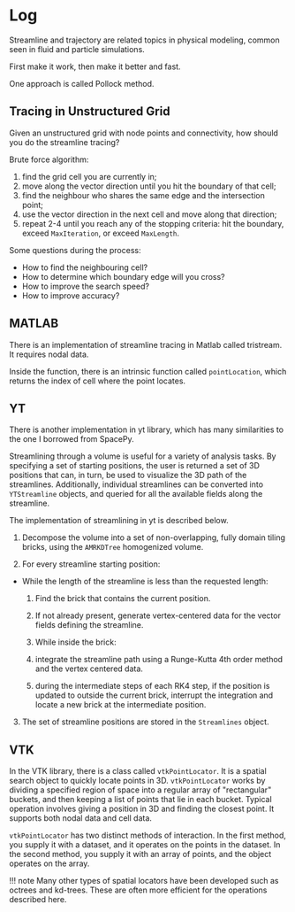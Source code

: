 # Log

Streamline and trajectory are related topics in physical modeling, common seen in fluid and particle simulations.

First make it work, then make it better and fast.

One approach is called Pollock method.

## Tracing in Unstructured Grid

Given an unstructured grid with node points and connectivity, how should you do the streamline tracing?

Brute force algorithm:
1. find the grid cell you are currently in;
2. move along the vector direction until you hit the boundary of that cell;
3. find the neighbour who shares the same edge and the intersection point;
4. use the vector direction in the next cell and move along that direction;
5. repeat 2-4 until you reach any of the stopping criteria: hit the boundary, exceed `MaxIteration`, or exceed `MaxLength`.

Some questions during the process:
* How to find the neighbouring cell?
* How to determine which boundary edge will you cross?
* How to improve the search speed?
* How to improve accuracy?

## MATLAB

There is an implementation of streamline tracing in Matlab called tristream. It requires nodal data.

Inside the function, there is an intrinsic function called `pointLocation`, which returns the index of cell where the point locates.

## YT

There is another implementation in yt library, which has many similarities to the one I borrowed from SpacePy.

Streamlining through a volume is useful for a variety of analysis tasks. By specifying a set of starting positions, the user is returned a set of 3D positions that can, in turn, be used to visualize the 3D path of the streamlines. Additionally, individual streamlines can be converted into `YTStreamline` objects, and queried for all the available fields along the streamline.

The implementation of streamlining in yt is described below.

1. Decompose the volume into a set of non-overlapping, fully domain tiling bricks, using the `AMRKDTree` homogenized volume.

2. For every streamline starting position:

  * While the length of the streamline is less than the requested length:

    1. Find the brick that contains the current position.

    2. If not already present, generate vertex-centered data for the vector fields defining the streamline.

    3. While inside the brick:

      1. integrate the streamline path using a Runge-Kutta 4th order method and the vertex centered data.

      2. during the intermediate steps of each RK4 step, if the position is updated to outside the current brick, interrupt the integration and locate a new brick at the intermediate position.

3. The set of streamline positions are stored in the `Streamlines` object.

## VTK

In the VTK library, there is a class called `vtkPointLocator`. It is a spatial search object to quickly locate points in 3D. `vtkPointLocator` works by dividing a specified region of space into a regular array of "rectangular" buckets, and then keeping a list of points that lie in each bucket. Typical operation involves giving a position in 3D and finding the closest point. It supports both nodal data and cell data.

`vtkPointLocator` has two distinct methods of interaction. In the first method, you supply it with a dataset, and it operates on the points in the dataset. In the second method, you supply it with an array of points, and the object operates on the array.

!!! note
    Many other types of spatial locators have been developed such as octrees and kd-trees. These are often more efficient for the operations described here.